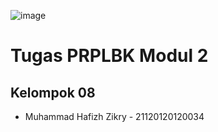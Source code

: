 ![image](https://github.com/hafizhzikry24/prplbk_kel08/assets/81897441/a642ad81-2c8b-40b0-b7d2-d076c423e219)



# Tugas PRPLBK Modul 2
## Kelompok 08
- Muhammad Hafizh Zikry - 21120120120034
